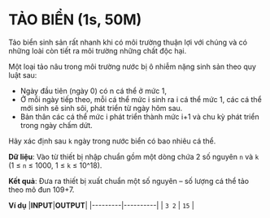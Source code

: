 # **TẢO BIỂN (1s, 50M)**
Tảo biển sinh sản rất nhanh khi có môi trường thuận lợi với chúng và có những loài còn tiết ra môi trường những chất độc hại.

Một loại tảo nâu trong môi trường nước bị ô nhiễm nặng sinh sản theo quy luật sau:

* Ngày đầu tiên (ngày 0) có n cá thể ở mức 1,
* Ở mỗi ngày tiếp theo, mỗi cá thể mức i sinh ra i cá thể mức 1, các cá thể mới sinh sẽ sinh sôi, phát triển từ ngày hôm sau.
* Bản thân các cá thể mức i phát triển thành mức i+1 và chu kỳ phát triển trong ngày chấm dứt.

Hãy xác định sau `k` ngày trong nước biển có bao nhiêu cá thể.

**Dữ liệu**: Vào từ thiết bị nhập chuẩn gồm một dòng chứa 2 số nguyên `n` và `k` (1 ≤ `n` ≤ 1000, 1 ≤ `k` ≤ 10^18).

**Kết quả**: Đưa ra thiết bị xuất chuẩn một số nguyên – số lượng cá thể  tảo theo mô đun 109+7.

**Ví dụ**
|**INPUT**|**OUTPUT**|
|---------|----------|
|  `3 2`  |   `15`   |
